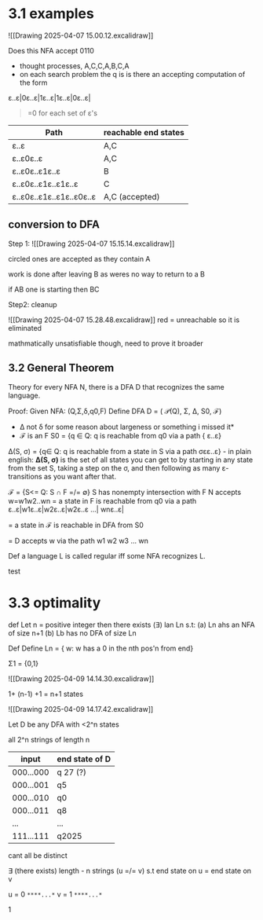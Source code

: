 
# 3.1  examples 
![[Drawing 2025-04-07 15.00.12.excalidraw]]

Does this NFA accept 0110
- thought processes, A,C,C,A,B,C,A
- on each search problem the q is is there an accepting computation of the form 

ε..ε|0ε..ε|1ε..ε|1ε..ε|0ε..ε|
>=0  for each set of ε's 

| Path                     | reachable end states |
| ------------------------ | -------------------- |
| ε..ε                     | A,C                  |
| ε..ε0ε..ε                | A,C                  |
| ε..ε0ε..ε1ε..ε           | B                    |
| ε..ε0ε..ε1ε..ε1ε..ε      | C                    |
| ε..ε0ε..ε1ε..ε1ε..ε0ε..ε | A,C (accepted)       |
## conversion to DFA
Step 1:
![[Drawing 2025-04-07 15.15.14.excalidraw]]

circled ones are accepted as they contain A

work is done after leaving B as weres no way to return to a B 

if AB one is starting then BC 

Step2: cleanup

![[Drawing 2025-04-07 15.28.48.excalidraw]]
red = unreachable so it is eliminated 

mathmatically unsatisfiable though, need to prove it broader

## 3.2 General Theorem

Theory for every NFA N, there is a DFA D  that recognizes the same language.

Proof: 
	Given NFA: 
	(Q,Σ,δ,q0,F)
Define DFA 
	D = ( 𝒫(Q), Σ, Δ, S0, ℱ) 
- Δ not δ for some reason about largeness or something i missed it*
- ℱ is an F
S0 = {q ∈ Q: q is reachable from q0 via a path { ε..ε}

Δ(S, σ) = {q∈ Q: q is reachable from a state in S via a path σεε..ε}
	- in plain english:  **Δ(S, σ)** is the set of all states you can get to by starting in any state from the set S, taking a step on the  σ, and then following as many ε-transitions as you want after that.

ℱ = {S<= Q: S **∩** F =/= ∅}
	 S has nonempty intersection with F 
N accepts w=w1w2..wn
= a state in F is reachable from q0 via a path ε..ε|w1ε..ε|w2ε..ε|w2ε..ε ...| wnε..ε|

= a state in ℱ is reachable in DFA from S0 

= D accepts w via the path w1 w2 w3 ... wn 


Def a language L is called regular iff some NFA recognizes L. 

test


# 3.3  optimality
def Let n = positive integer then there exists (∃) lan Ln s.t: 
	(a) Ln ahs an NFA of size n+1 
	(b) Lb has no DFA of size Ln

Def Define Ln = { w: w has a 0 in the nth pos'n from end}

Σ1 = {0,1}

![[Drawing 2025-04-09 14.14.30.excalidraw]]

1+ (n-1) +1 = n+1 states 

![[Drawing 2025-04-09 14.17.42.excalidraw]]


Let D be any DFA with <2^n
states 

all 2^n strings of length n 


| input     | end state of D |
| --------- | -------------- |
| 000...000 | q 27 (?)       |
| 000...001 | q5             |
| 000...010 | q0             |
| 000...011 | q8             |
| ...       | ...            |
| 111...111 | q2025          |
cant all be distinct

∃ (there exists) length - n strings 
	(u =/= v) s.t 
end state on u = end state on v

u = 0 `****...*`
v = 1 `****...*`

1